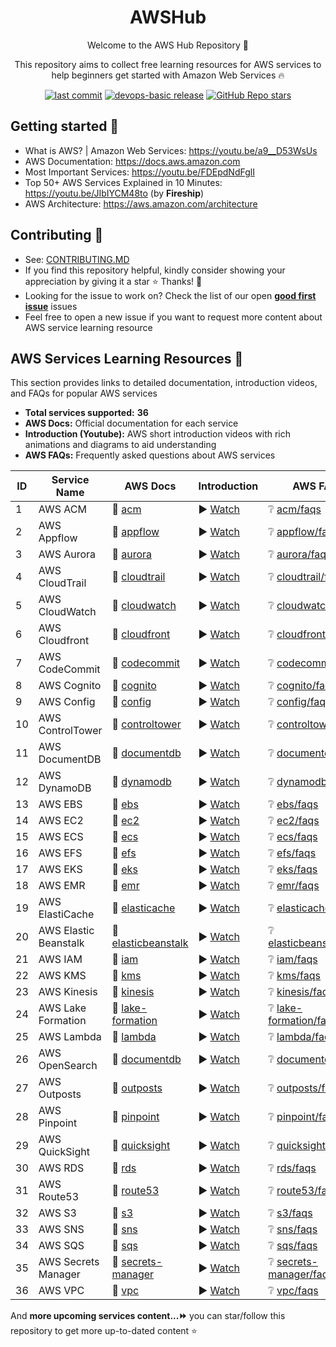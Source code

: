<h1 align="center">AWSHub</h1>

<p align="center">Welcome to the AWS Hub Repository 👋</p>
<p align="center">This repository aims to collect free learning resources for AWS services to help beginners get started with Amazon Web Services 🔥</p>

<p align="center">
<a href="https://img.shields.io/github/last-commit/tungbq/AWS-LearningResource/main"><img alt="last commit" src="https://img.shields.io/github/last-commit/tungbq/AWS-LearningResource/main" /></a>
<a href="https://github.com/tungbq/AWS-LearningResource/releases"><img alt="devops-basic release" src="https://img.shields.io/github/release/tungbq/AWS-LearningResource.svg" /></a>
<a href="https://github.com/tungbq/AWS-LearningResource/stargazers"><img alt="GitHub Repo stars" src="https://img.shields.io/github/stars/tungbq/AWS-LearningResource"/></a>

</p>

## Getting started 🚀

- What is AWS? | Amazon Web Services: https://youtu.be/a9__D53WsUs
- AWS Documentation: https://docs.aws.amazon.com
- Most Important Services: https://youtu.be/FDEpdNdFglI
- Top 50+ AWS Services Explained in 10 Minutes: https://youtu.be/JIbIYCM48to (by **Fireship**)
- AWS Architecture: https://aws.amazon.com/architecture

## Contributing 👋

- See: [CONTRIBUTING.MD](./CONTRIBUTING.md)
- If you find this repository helpful, kindly consider showing your appreciation by giving it a star ⭐ Thanks! 💖
- Looking for the issue to work on? Check the list of our open [**good first issue**](https://github.com/tungbq/AWS-LearningResource/labels/good%20first%20issue) issues
- Feel free to open a new issue if you want to request more content about AWS service learning resource

## AWS Services Learning Resources 📘

This section provides links to detailed documentation, introduction videos, and FAQs for popular AWS services

- **Total services supported:** **36**
- **AWS Docs:** Official documentation for each service
- **Introduction (Youtube):** AWS short introduction videos with rich animations and diagrams to aid understanding
- **AWS FAQs:** Frequently asked questions about AWS services

| ID  | Service Name          | AWS Docs                                                                  | Introduction                             | AWS FAQs                                                                  |
| --- | --------------------- | ------------------------------------------------------------------------- | ---------------------------------------- | ------------------------------------------------------------------------- |
| 1   | AWS ACM               | 📖 [acm](https://docs.aws.amazon.com/acm)                                 | ▶️ [Watch](https://youtu.be/Nk77te-cksQ) | ❔ [acm/faqs](https://aws.amazon.com/certificate-manager/faqs/)           |
| 2   | AWS Appflow           | 📖 [appflow](https://docs.aws.amazon.com/appflow/index.html)              | ▶️ [Watch](https://youtu.be/6NSxo5syl40) | ❔ [appflow/faqs](https://aws.amazon.com/appflow/faqs/)                   |
| 3   | AWS Aurora            | 📖 [aurora](https://docs.aws.amazon.com/AmazonRDS/latest/AuroraUserGuide) | ▶️ [Watch](https://youtu.be/FzxqIdIZ9wc) | ❔ [aurora/faqs](https://aws.amazon.com/rds/aurora/faqs/)                 |
| 4   | AWS CloudTrail        | 📖 [cloudtrail](https://docs.aws.amazon.com/cloudtrail/)                  | ▶️ [Watch](https://youtu.be/mXQSnbc9jMs) | ❔ [cloudtrail/faqs](https://aws.amazon.com/cloudtrail/faqs/)             |
| 5   | AWS CloudWatch        | 📖 [cloudwatch](https://docs.aws.amazon.com/cloudwatch/)                  | ▶️ [Watch](https://youtu.be/a4dhoTQCyRA) | ❔ [cloudwatch/faqs](https://aws.amazon.com/cloudwatch/faqs/)             |
| 6   | AWS Cloudfront        | 📖 [cloudfront](https://docs.aws.amazon.com/cloudfront)                   | ▶️ [Watch](https://youtu.be/AT-nHW3_SVI) | ❔ [cloudfront/faqs](null)                                                |
| 7   | AWS CodeCommit        | 📖 [codecommit](https://docs.aws.amazon.com/codecommit)                   | ▶️ [Watch](https://youtu.be/46PRLMW8otg) | ❔ [codecommit/faqs](https://aws.amazon.com/codecommit/faqs/)             |
| 8   | AWS Cognito           | 📖 [cognito](https://docs.aws.amazon.com/cognito/)                        | ▶️ [Watch](https://youtu.be/vqAirwfYgrY) | ❔ [cognito/faqs](https://aws.amazon.com/cognito/faqs/)                   |
| 9   | AWS Config            | 📖 [config](https://docs.aws.amazon.com/config/)                          | ▶️ [Watch](https://youtu.be/MJDuAvNEv64) | ❔ [config/faqs](https://aws.amazon.com/config/faqs/)                     |
| 10  | AWS ControlTower      | 📖 [controltower](https://docs.aws.amazon.com/controltower)               | ▶️ [Watch](https://youtu.be/eOBq__h4OJ4) | ❔ [controltower/faqs](https://aws.amazon.com/controltower/faqs/)         |
| 11  | AWS DocumentDB        | 📖 [documentdb](https://docs.aws.amazon.com/documentdb/)                  | ▶️ [Watch](https://youtu.be/tkzDp9T8V-k) | ❔ [documentdb/faqs](https://aws.amazon.com/documentdb/faqs/)             |
| 12  | AWS DynamoDB          | 📖 [dynamodb](https://docs.aws.amazon.com/dynamodb/)                      | ▶️ [Watch](https://youtu.be/sI-zciHAh-4) | ❔ [dynamodb/faqs](https://aws.amazon.com/dynamodb/faqs/)                 |
| 13  | AWS EBS               | 📖 [ebs](https://docs.aws.amazon.com/ebs/)                                | ▶️ [Watch](https://youtu.be/77qLAl-lRpo) | ❔ [ebs/faqs](https://aws.amazon.com/ebs/faqs/)                           |
| 14  | AWS EC2               | 📖 [ec2](https://docs.aws.amazon.com/ec2/)                                | ▶️ [Watch](https://youtu.be/TsRBftzZsQo) | ❔ [ec2/faqs](https://aws.amazon.com/ec2/faqs/)                           |
| 15  | AWS ECS               | 📖 [ecs](https://docs.aws.amazon.com/ecs/)                                | ▶️ [Watch](https://youtu.be/FnFvpIsBrog) | ❔ [ecs/faqs](https://aws.amazon.com/ecs/faqs/)                           |
| 16  | AWS EFS               | 📖 [efs](https://docs.aws.amazon.com/efs/)                                | ▶️ [Watch](https://youtu.be/6ZIPBC78U0s) | ❔ [efs/faqs](https://aws.amazon.com/efs/faq/)                            |
| 17  | AWS EKS               | 📖 [eks](https://docs.aws.amazon.com/eks/)                                | ▶️ [Watch](https://youtu.be/E956xeOt050) | ❔ [eks/faqs](https://aws.amazon.com/eks/faqs/)                           |
| 18  | AWS EMR               | 📖 [emr](https://docs.aws.amazon.com/emr/)                                | ▶️ [Watch](https://youtu.be/QuwaBOESGiU) | ❔ [emr/faqs](https://aws.amazon.com/emr/faqs/)                           |
| 19  | AWS ElastiCache       | 📖 [elasticache](https://docs.aws.amazon.com/elasticache/)                | ▶️ [Watch](https://youtu.be/GoNsuTqeMto) | ❔ [elasticache/faqs](https://aws.amazon.com/elasticache/faqs/)           |
| 20  | AWS Elastic Beanstalk | 📖 [elasticbeanstalk](https://aws.amazon.com/elasticbeanstalk/)           | ▶️ [Watch](https://youtu.be/uiM1xzOX8Qg) | ❔ [elasticbeanstalk/faqs](https://aws.amazon.com/elasticbeanstalk/faqs/) |
| 21  | AWS IAM               | 📖 [iam](https://docs.aws.amazon.com/iam/)                                | ▶️ [Watch](https://youtu.be/SXSqhTn2DuE) | ❔ [iam/faqs](https://aws.amazon.com/iam/faqs/)                           |
| 22  | AWS KMS               | 📖 [kms](https://docs.aws.amazon.com/kms)                                 | ▶️ [Watch](https://youtu.be/8Z0wsE2HoSo) | ❔ [kms/faqs](https://aws.amazon.com/kms/faqs/)                           |
| 23  | AWS Kinesis           | 📖 [kinesis](https://docs.aws.amazon.com/kinesis/index.html)              | ▶️ [Watch](https://youtu.be/MbEfiX4sMXc) | ❔ [kinesis/faqs](https://aws.amazon.com/kinesis/faqs/)                   |
| 24  | AWS Lake Formation    | 📖 [lake-formation](https://aws.amazon.com/lake-formation/)               | ▶️ [Watch](https://youtu.be/uVF73MXYay8) | ❔ [lake-formation/faqs](https://aws.amazon.com/lake-formation/faqs/)     |
| 25  | AWS Lambda            | 📖 [lambda](https://docs.aws.amazon.com/lambda/index.html)                | ▶️ [Watch](https://youtu.be/eOBq__h4OJ4) | ❔ [lambda/faqs](https://aws.amazon.com/lambda/faqs/)                     |
| 26  | AWS OpenSearch        | 📖 [documentdb](https://aws.amazon.com/opensearch-service/)               | ▶️ [Watch](https://youtu.be/cZHB7KBubWs) | ❔ [documentdb/faqs](https://aws.amazon.com/opensearch-service/faqs/)     |
| 27  | AWS Outposts          | 📖 [outposts](https://docs.aws.amazon.com/outposts/index.html)            | ▶️ [Watch](https://youtu.be/ppG2FFB0mMQ) | ❔ [outposts/faqs](https://aws.amazon.com/outposts/faqs/)                 |
| 28  | AWS Pinpoint          | 📖 [pinpoint](https://aws.amazon.com/pinpoint/)                           | ▶️ [Watch](https://youtu.be/qJF1pErxqKQ) | ❔ [pinpoint/faqs](https://aws.amazon.com/pinpoint/faqs/)                 |
| 29  | AWS QuickSight        | 📖 [quicksight](https://docs.aws.amazon.com/quicksight/)                  | ▶️ [Watch](https://youtu.be/2V1bHRLRG-w) | ❔ [quicksight/faqs](https://aws.amazon.com/quicksight/faqs/)             |
| 30  | AWS RDS               | 📖 [rds](https://docs.aws.amazon.com/rds)                                 | ▶️ [Watch](https://youtu.be/a4dhoTQCyRA) | ❔ [rds/faqs](https://aws.amazon.com/rds/faqs/)                           |
| 31  | AWS Route53           | 📖 [route53](https://docs.aws.amazon.com/route53)                         | ▶️ [Watch](https://youtu.be/RGWgfhZByAI) | ❔ [route53/faqs](https://aws.amazon.com/route53/faqs/)                   |
| 32  | AWS S3                | 📖 [s3](https://docs.aws.amazon.com/s3)                                   | ▶️ [Watch](https://youtu.be/77lMCiiMilo) | ❔ [s3/faqs](https://aws.amazon.com/s3/faqs/)                             |
| 33  | AWS SNS               | 📖 [sns](https://docs.aws.amazon.com/sns/)                                | ▶️ [Watch](https://youtu.be/8BEwZnUIZfw) | ❔ [sns/faqs](https://aws.amazon.com/sns/faqs/)                           |
| 34  | AWS SQS               | 📖 [sqs](https://docs.aws.amazon.com/sqs/)                                | ▶️ [Watch](https://youtu.be/Mw1NVpJsOZc) | ❔ [sqs/faqs](https://aws.amazon.com/sqs/faqs/)                           |
| 35  | AWS Secrets Manager   | 📖 [secrets-manager](https://aws.amazon.com/secrets-manager/)             | ▶️ [Watch](https://youtu.be/-9nOyaM3kZk) | ❔ [secrets-manager/faqs](https://aws.amazon.com/secrets-manager/faqs/)   |
| 36  | AWS VPC               | 📖 [vpc](https://docs.aws.amazon.com/vpc/)                                | ▶️ [Watch](https://youtu.be/hiKPPy584Mg) | ❔ [vpc/faqs](https://aws.amazon.com/vpc/faqs/)                           |

And **more upcoming services content...⏩** you can star/follow this repository to get more up-to-dated content ⭐
